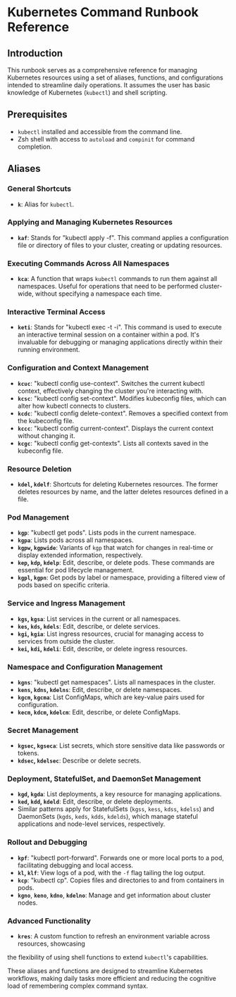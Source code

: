 
# Kubernetes Command Runbook Reference

## Introduction

This runbook serves as a comprehensive reference for managing Kubernetes resources using a set of aliases, functions, and configurations intended to streamline daily operations. It assumes the user has basic knowledge of Kubernetes (`kubectl`) and shell scripting.

## Prerequisites

- `kubectl` installed and accessible from the command line.
- Zsh shell with access to `autoload` and `compinit` for command completion.

## Aliases

### General Shortcuts

- **`k`**: Alias for `kubectl`.

### Applying and Managing Kubernetes Resources

- **`kaf`**: Stands for "kubectl apply -f". This command applies a configuration file or directory of files to your cluster, creating or updating resources.

### Executing Commands Across All Namespaces

- **`kca`**: A function that wraps `kubectl` commands to run them against all namespaces. Useful for operations that need to be performed cluster-wide, without specifying a namespace each time.

### Interactive Terminal Access

- **`keti`**: Stands for "kubectl exec -t -i". This command is used to execute an interactive terminal session on a container within a pod. It's invaluable for debugging or managing applications directly within their running environment.

### Configuration and Context Management

- **`kcuc`**: "kubectl config use-context". Switches the current kubectl context, effectively changing the cluster you're interacting with.
- **`kcsc`**: "kubectl config set-context". Modifies kubeconfig files, which can alter how kubectl connects to clusters.
- **`kcdc`**: "kubectl config delete-context". Removes a specified context from the kubeconfig file.
- **`kccc`**: "kubectl config current-context". Displays the current context without changing it.
- **`kcgc`**: "kubectl config get-contexts". Lists all contexts saved in the kubeconfig file.

### Resource Deletion

- **`kdel`, `kdelf`**: Shortcuts for deleting Kubernetes resources. The former deletes resources by name, and the latter deletes resources defined in a file.

### Pod Management

- **`kgp`**: "kubectl get pods". Lists pods in the current namespace.
- **`kgpa`**: Lists pods across all namespaces.
- **`kgpw`, `kgpwide`**: Variants of `kgp` that watch for changes in real-time or display extended information, respectively.
- **`kep`, `kdp`, `kdelp`**: Edit, describe, or delete pods. These commands are essential for pod lifecycle management.
- **`kgpl`, `kgpn`**: Get pods by label or namespace, providing a filtered view of pods based on specific criteria.

### Service and Ingress Management

- **`kgs`, `kgsa`**: List services in the current or all namespaces.
- **`kes`, `kds`, `kdels`**: Edit, describe, or delete services.
- **`kgi`, `kgia`**: List ingress resources, crucial for managing access to services from outside the cluster.
- **`kei`, `kdi`, `kdeli`**: Edit, describe, or delete ingress resources.

### Namespace and Configuration Management

- **`kgns`**: "kubectl get namespaces". Lists all namespaces in the cluster.
- **`kens`, `kdns`, `kdelns`**: Edit, describe, or delete namespaces.
- **`kgcm`, `kgcma`**: List ConfigMaps, which are key-value pairs used for configuration.
- **`kecm`, `kdcm`, `kdelcm`**: Edit, describe, or delete ConfigMaps.

### Secret Management

- **`kgsec`, `kgseca`**: List secrets, which store sensitive data like passwords or tokens.
- **`kdsec`, `kdelsec`**: Describe or delete secrets.

### Deployment, StatefulSet, and DaemonSet Management

- **`kgd`, `kgda`**: List deployments, a key resource for managing applications.
- **`ked`, `kdd`, `kdeld`**: Edit, describe, or delete deployments.
- Similar patterns apply for StatefulSets (`kgss`, `kess`, `kdss`, `kdelss`) and DaemonSets (`kgds`, `keds`, `kdds`, `kdelds`), which manage stateful applications and node-level services, respectively.

### Rollout and Debugging

- **`kpf`**: "kubectl port-forward". Forwards one or more local ports to a pod, facilitating debugging and local access.
- **`kl`, `klf`**: View logs of a pod, with the `-f` flag tailing the log output.
- **`kcp`**: "kubectl cp". Copies files and directories to and from containers in pods.
- **`kgno`**, **`keno`**, **`kdno`**, **`kdelno`**: Manage and get information about cluster nodes.

### Advanced Functionality

- **`kres`**: A custom function to refresh an environment variable across resources, showcasing

the flexibility of using shell functions to extend `kubectl`'s capabilities.

These aliases and functions are designed to streamline Kubernetes workflows, making daily tasks more efficient and reducing the cognitive load of remembering complex command syntax.

